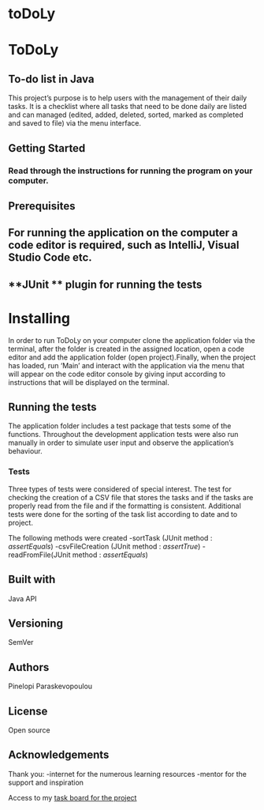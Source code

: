# toDoLy
# ToDoLy

## To-do list in Java

This project’s purpose is to help users with the management of their daily tasks. It is a checklist where all tasks that need to be done daily are listed and  can managed  (edited, added, deleted, sorted,  marked as completed and saved to file) via the menu interface. 


## Getting Started

### Read through the instructions for running the program on your computer. 


## Prerequisites

## For running the application on the computer a code editor is required, such as IntelliJ, Visual Studio Code etc. 
## **JUnit ** plugin for running the tests

# Installing
In order to run ToDoLy on your computer clone the application folder via the terminal, after the folder is created in the assigned location, open a code  editor and add the application folder (open project).Finally, when the project has loaded, run ‘Main’ and interact with the application via the menu that will appear on the code editor console by giving input according to  instructions that will be displayed on the terminal. 


## Running the tests 

The application folder includes a test package that tests some of the functions. Throughout the development application tests were also run manually in order to simulate user input and observe the application’s behaviour. 

### Tests

Three types of tests were considered of special interest. The test for checking the creation of a CSV file that stores the tasks and if the tasks are properly read from the file and if the formatting is consistent. Additional tests were done for the sorting of the task list according to date and to project. 

The following methods were created 
-sortTask (JUnit method : *assertEquals*)
-csvFileCreation (JUnit method : *assertTrue*)
-readFromFile(JUnit method : *assertEquals*)

## Built with 
Java API

## Versioning 
SemVer

## Authors
Pinelopi Paraskevopoulou

## License
Open source

## Acknowledgements
Thank you:
-internet for the numerous learning resources
-mentor for the support and inspiration





Access to my [task board for the project](https://trello.com/invite/b/aUi7NWE8/1a66bb5040e717c9c4b202808aea680d/java-project)
